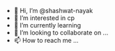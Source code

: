 - 👋 Hi, I’m @shashwat-nayak
- 👀 I’m interested in cp
- 🌱 I’m currently learning 
- 💞️ I’m looking to collaborate on ...
- 📫 How to reach me ...

<!---
shashwat-nayak/shashwat-nayak is a ✨ special ✨ repository because its `README.md` (this file) appears on your GitHub profile.
You can click the Preview link to take a look at your changes.
--->

